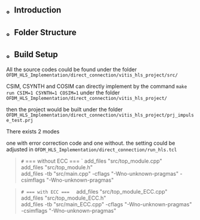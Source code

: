 ## 。Introduction


## 。Folder Structure


## 。Build Setup
All the source codes could be found under the folder `OFDM_HLS_Implementation/direct_connection/vitis_hls_project/src/`

CSIM, CSYNTH and COSIM can directly implement by the command `make run CSIM=1 CSYNTH=1 COSIM=1` under the folder `OFDM_HLS_Implementation/direct_connection/vitis_hls_project/`



then the project would be built under the folder `OFDM_HLS_Implementation/direct_connection/vitis_hls_project/prj_impulse_test.prj`


There exists 2 modes

one with error correction code and one without. the setting could be adjusted in `OFDM_HLS_Implementation/direct_connection/run_hls.tcl`

>`#` === without ECC ===  `
>add_files "src/top_module.cpp"  
>add_files "src/top_module.h"  
>add_files -tb "src/main.cpp" -cflags "-Wno-unknown-pragmas" -csimflags "-Wno-unknown-pragmas" 

>`# === with ECC ===  `
>add_files "src/top_module_ECC.cpp"  
>add_files "src/top_module_ECC.h"  
>add_files -tb "src/main_ECC.cpp" -cflags "-Wno-unknown-pragmas" -csimflags "-Wno-unknown-pragmas"  
